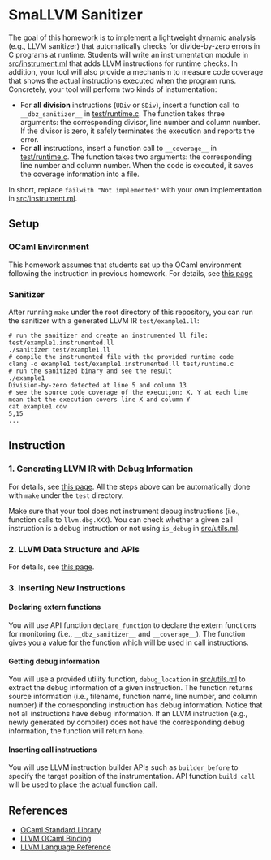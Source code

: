 # SmaLLVM Sanitizer
The goal of this homework is to implement a lightweight dynamic analysis (e.g., LLVM sanitizer) that automatically checks
for divide-by-zero errors in C programs at runtime.
Students will write an instrumentation module in [src/instrument.ml](src/instrument.ml)
that adds LLVM instructions for runtime checks.
In addition, your tool will also provide a mechanism to measure code coverage that shows 
the actual instructions executed when the program runs.
Concretely, your tool will perform two kinds of instumentation:
- For **all division** instructions (`UDiv` or `SDiv`), insert a function call to `__dbz_sanitizer__` in [test/runtime.c](test/runtime.c).
The function takes three arguments: the corresponding divisor, line number and column number. If the divisor is zero, it safely terminates the execution and reports the error.
- For **all** instructions, insert a function call to `__coverage__` in [test/runtime.c](test/runtime.c). The function takes two arguments: the corresponding line number and column number. When the code is executed, it saves the coverage information into a file.

In short, replace `failwith "Not implemented"` with your own implementation in [src/instrument.ml](src/instrument.ml).

## Setup
### OCaml Environment
This homework assumes that students set up the OCaml environment following the instruction in previous homework.
For details, see [this page](https://github.com/prosyslab-classroom/llvm-primer/blob/master/README.md#Installation)

### Sanitizer
After running `make` under the root directory of this repository, you can run the sanitizer with a generated LLVM IR `test/example1.ll`:
```
# run the sanitizer and create an instrumented ll file: test/example1.instrumented.ll
./sanitizer test/example1.ll
# compile the instrumented file with the provided runtime code
clang -o example1 test/example1.instrumented.ll test/runtime.c
# run the sanitized binary and see the result
./example1
Division-by-zero detected at line 5 and column 13
# see the source code coverage of the execution; X, Y at each line mean that the execution covers line X and column Y
cat example1.cov
5,15
...
```

## Instruction

### 1. Generating LLVM IR with Debug Information
For details, see [this page](https://github.com/prosyslab-classroom/llvm-primer/blob/master/README.md#generating-llvm-ir-with-debug-information).
All the steps above can be automatically done with `make` under the `test` directory.

Make sure that your tool does not instrument debug instructions (i.e., function calls to `llvm.dbg.XXX`).
You can check whether a given call instruction is a debug instruction or not using `is_debug` in [src/utils.ml](src/utils.ml).

### 2. LLVM Data Structure and APIs
For details, see [this page](https://github.com/prosyslab-classroom/llvm-primer/blob/master/README.md#llvm-data-structure-and-apis).

### 3. Inserting New Instructions
#### Declaring extern functions
You will use API function `declare_function` to declare the extern functions for monitoring (i.e., `__dbz_sanitizer__` and `__coverage__`).
The function gives you a value for the function which will be used in call instructions.

#### Getting debug information
You will use a provided utility function, `debug_location` in [src/utils.ml](src/utils.ml) to extract the debug information of a given instruction.
The function returns source information (i.e., filename, function name, line number, and column number) if the corresponding instruction has debug information.
Notice that not all instructions have debug information. If an LLVM instruction (e.g., newly generated by compiler) does not have the corresponding debug information, the function will return `None`.

#### Inserting call instructions
You will use LLVM instruction builder APIs such as `builder_before` to specify the target position of the instrumentation.
API function `build_call` will be used to place the actual function call.

## References
- [OCaml Standard Library](http://caml.inria.fr/pub/docs/manual-ocaml/libref)
- [LLVM OCaml Binding](https://llvm.moe/ocaml/Llvm.html)
- [LLVM Language Reference](https://llvm.org/docs/LangRef.html)
